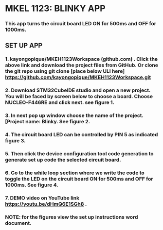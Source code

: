# MKEL 1123: BLINKY APP
### This app turns the circuit board LED ON for 500ms and OFF for 1000ms.
## SET UP APP
### 1.	kayongopique/MKEH1123Workspace (github.com) . Click the above link and download the project files from GitHub. Or clone the git repo using git clone [place below ULI here]  https://github.com/kayongopique/MKEH1123Workspace.git 
### 2.	Download STM32CubeIDE studio and open a new project. You will be faced by screen below to choose a board. Choose NUCLEO-F446RE and click next. see figure 1.
### 3.	In next pop up window choose the name of the project. [Project name: Blinky. See figure 2.
### 4.	The circuit board LED can be controlled by PIN 5 as indicated figure 3. 
### 5.	Then click the device configuration tool code generation to generate set up code the selected circuit board.
### 6.	Go to the while loop section where we write the code to toggle the LED on the circuit board ON for 500ms and OFF for 1000ms. See figure 4.
### 7.	DEMO video on YouTube link https://youtu.be/dHmQ6E1SGh8 . 

### NOTE: for the figures view the set up instructions word document.